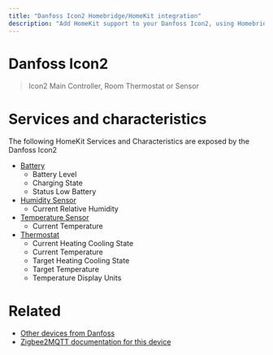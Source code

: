 ```yaml
---
title: "Danfoss Icon2 Homebridge/HomeKit integration"
description: "Add HomeKit support to your Danfoss Icon2, using Homebridge, Zigbee2MQTT and homebridge-z2m."
---
```

<!---
This file has been GENERATED using src/docgen/docgen.ts
DO NOT EDIT THIS FILE MANUALLY!
-->
# Danfoss Icon2
> Icon2 Main Controller, Room Thermostat or Sensor


# Services and characteristics
The following HomeKit Services and Characteristics are exposed by
the Danfoss Icon2

* [Battery](../../battery.md)
  * Battery Level
  * Charging State
  * Status Low Battery
* [Humidity Sensor](../../sensors.md)
  * Current Relative Humidity
* [Temperature Sensor](../../sensors.md)
  * Current Temperature
* [Thermostat](../../climate.md)
  * Current Heating Cooling State
  * Current Temperature
  * Target Heating Cooling State
  * Target Temperature
  * Temperature Display Units


# Related
* [Other devices from Danfoss](../index.md#danfoss)
* [Zigbee2MQTT documentation for this device](https://www.zigbee2mqtt.io/devices/Icon2.html)